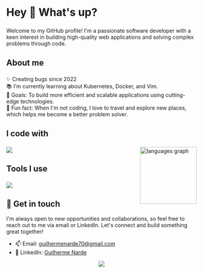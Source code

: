 <h1 align="left">Hey 👋 What's up?</h1>

###

<p align="left">Welcome to my GitHub profile! I'm a passionate software developer with a keen interest in building high-quality web applications and solving complex problems through code.</p>

###

<h2 align="left">About me</h2>

###

<p align="left">✨ Creating bugs since 2022<br>📚 I'm currently learning about Kubernetes, Docker, and Vim.<br>🎯 Goals: To build more efficient and scalable applications using cutting-edge technologies.<br>🎲 Fun fact: When I'm not coding, I love to travel and explore new places, which helps me become a better problem solver.</p>

###

<h2 align="left">I code with</h2>

###

<div align="left">
  <a href="https://skillicons.dev">
    <img src="https://skillicons.dev/icons?i=javascript,typescript,react,nextjs,nodejs,java,py,nestjs,jest,c,postgres,mongodb,mysql&perline=6" />
  </a>
  <img src="https://github-readme-stats.vercel.app/api/top-langs?username=Guilherme-Denarde&locale=en&hide_title=false&layout=compact&card_width=320&langs_count=5&theme=dracula&hide_border=false&order=2" height="150" alt="languages graph" align="right" />
</div>

###

<h2 align="left">Tools I use</h2>

###

<p align="left">
  <a href="https://skillicons.dev">
    <img src="https://skillicons.dev/icons?i=postman,aws,docker,git,figma,cloudflare,linux,firebase,raspberrypi,arduino&perline=6" />
  </a>
</p>

###

## 💬 Get in touch
I'm always open to new opportunities and collaborations, so feel free to reach out to me via email or LinkedIn. Let's connect and build something great together!

- 📫 Email: guilhermenarde70@gmail.com
- 💼 LinkedIn: [Guilherme Narde](https://www.linkedin.com/in/~guilherme-narde-54b754240/)

<p align="center">
  <img src="https://komarev.com/ghpvc/?username=Guilherme-Denarde&color=green&style=liquid" />
</p>
